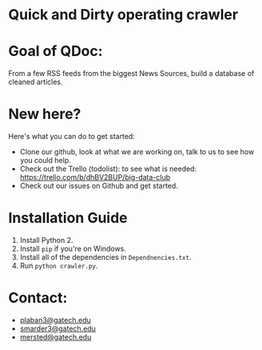Quick and Dirty operating crawler
============

Goal of QDoc:
============

From a few RSS feeds from the biggest News Sources, build a database of cleaned articles.


New here?
==============

Here's what you can do to get started:

* Clone our github, look at what we are working on, talk to us to see how you could help.
* Check out the Trello (todolist): to see what is needed: https://trello.com/b/dhBV2BUP/big-data-club
* Check out our issues on Github and get started.

Installation Guide
==================

1. Install Python 2.
1. Install `pip` if you're on Windows.
1. Install all of the dependencies in `Dependnencies.txt`.
1. Run `python crawler.py`.

Contact:
===========

* plaban3@gatech.edu
* smarder3@gatech.edu
* mersted@gatech.edu
